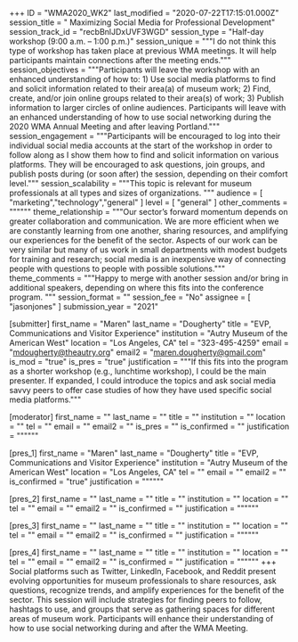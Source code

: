 +++
ID = "WMA2020_WK2"
last_modified = "2020-07-22T17:15:01.000Z"
session_title = " Maximizing Social Media for Professional Development"
session_track_id = "recbBnlJDxUVF3WGD"
session_type = "Half-day workshop (9:00 a.m. – 1:00 p.m.)"
session_unique = """I do not think this type of workshop has taken place at previous WMA meetings. It will help participants maintain connections after the meeting ends."""
session_objectives = """Participants will leave the workshop with an enhanced understanding of how to: 1) Use social media platforms to find and solicit information related to their area(a) of museum work; 2) Find, create, and/or join online groups related to their area(s) of work; 3) Publish information to larger circles of online audiences.  Participants will leave with an enhanced understanding of how to use social networking during the 2020 WMA Annual Meeting and after leaving Portland."""
session_engagement = """Participants will be encouraged to log into their individual social media accounts at the start of the workshop in order to follow along as I show them how to find and solicit information on various platforms. They will be encouraged to ask questions, join groups, and publish posts during (or soon after) the session, depending on their comfort level."""
session_scalability = """This topic is relevant for museum professionals at all types and sizes of organizations.
"""
audience = [ "marketing","technology","general" ]
level = [ "general" ]
other_comments = """"""
theme_relationship = """Our sector’s forward momentum depends on greater collaboration and communication. We are more efficient when we are constantly learning from one another, sharing resources, and amplifying our experiences for the benefit of the sector. Aspects of our work can be very similar but many of us work in small departments with modest budgets for training and research; social media is an inexpensive way of connecting people with questions to people with possible solutions."""
theme_comments = """Happy to merge with another session and/or bring in additional speakers, depending on where this fits into the conference program.
"""
session_format = ""
session_fee = "No"
assignee = [ "jasonjones" ]
submission_year = "2021"

[submitter]
first_name = "Maren"
last_name = "Dougherty"
title = "EVP, Communications and Visitor Experience"
institution = "Autry Museum of the American West"
location = "Los Angeles, CA"
tel = "323-495-4259"
email = "mdougherty@theautry.org"
email2 = "maren.dougherty@gmail.com"
is_mod = "true"
is_pres = "true"
justification = """If this fits into the program as a shorter workshop (e.g., lunchtime workshop), I could be the main presenter. If expanded, I could introduce the topics and ask social media savvy peers to offer case studies of how they have used specific social media platforms."""

[moderator]
first_name = ""
last_name = ""
title = ""
institution = ""
location = ""
tel = ""
email = ""
email2 = ""
is_pres = ""
is_confirmed = ""
justification = """"""

[pres_1]
first_name = "Maren"
last_name = "Dougherty"
title = "EVP, Communications and Visitor Experience"
institution = "Autry Museum of the American West"
location = "Los Angeles, CA"
tel = ""
email = ""
email2 = ""
is_confirmed = "true"
justification = """"""

[pres_2]
first_name = ""
last_name = ""
title = ""
institution = ""
location = ""
tel = ""
email = ""
email2 = ""
is_confirmed = ""
justification = """"""

[pres_3]
first_name = ""
last_name = ""
title = ""
institution = ""
location = ""
tel = ""
email = ""
email2 = ""
is_confirmed = ""
justification = """"""

[pres_4]
first_name = ""
last_name = ""
title = ""
institution = ""
location = ""
tel = ""
email = ""
email2 = ""
is_confirmed = ""
justification = """"""
+++
Social platforms such as Twitter, LinkedIn, Facebook, and Reddit present evolving opportunities for museum professionals to share resources, ask questions, recognize trends, and amplify experiences for the benefit of the sector. This session will include strategies for finding peers to follow, hashtags to use, and groups that serve as gathering spaces for different areas of museum work. Participants will enhance their understanding of how to use social networking during and after the WMA Meeting.
